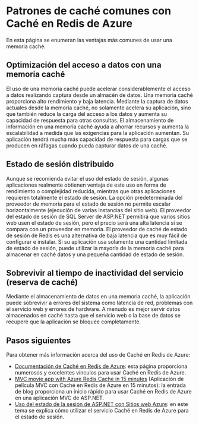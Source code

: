 <properties 
   pageTitle="Patrones de caché comunes con Caché en Redis de Azure" 
   description="Aprender dónde y por qué usar Caché en Redis de Azure" 
   services="redis-cache" 
   documentationCenter="" 
   authors="Rick-Anderson" 
   manager="wpickett" 
   editor=""/>

<tags
   ms.service="cache"
   ms.devlang="all"
   ms.topic="article"
   ms.tgt_pltfrm="cache-redis"
   ms.workload="tbd" 
   ms.date="11/24/2015"
   ms.author="riande"/>

# Patrones de caché comunes con Caché en Redis de Azure

En esta página se enumeran las ventajas más comunes de usar una memoria caché.

## Optimización del acceso a datos con una memoria caché

El uso de una memoria caché puede acelerar considerablemente el acceso a datos realizando captura desde un almacén de datos. Una memoria caché proporciona alto rendimiento y baja latencia. Mediante la captura de datos actuales desde la memoria caché, no solamente acelera su aplicación, sino que también reduce la carga del acceso a los datos y aumenta su capacidad de respuesta para otras consultas. El almacenamiento de información en una memoria caché ayuda a ahorrar recursos y aumenta la escalabilidad a medida que las exigencias para la aplicación aumentan. Su aplicación tendrá mucha más capacidad de respuesta para cargas que se producen en ráfagas cuando pueda capturar datos de una caché.

## Estado de sesión distribuido
Aunque se recomienda evitar el uso del estado de sesión, algunas aplicaciones realmente obtienen ventaja de este uso en forma de rendimiento o complejidad reducida, mientras que otras aplicaciones requieren totalmente el estado de sesión. La opción predeterminada del proveedor de memoria para el estado de sesión no permite escalar horizontalmente (ejecución de varias instancias del sitio web). El proveedor del estado de sesión de SQL Server de ASP.NET permitirá que varios sitios web usen el estado de sesión, pero el precio será una alta latencia si se compara con un proveedor en memoria. El proveedor de caché de estado de sesión de Redis es una alternativa de baja latencia que es muy fácil de configurar e instalar. Si su aplicación usa solamente una cantidad limitada de estado de sesión, puede utilizar la mayoría de la memoria caché para almacenar en caché datos y una pequeña cantidad de estado de sesión.

## Sobrevivir al tiempo de inactividad del servicio (reserva de caché)
 Mediante el almacenamiento de datos en una memoria caché, la aplicación puede sobrevivir a errores del sistema como latencia de red, problemas con el servicio web y errores de hardware. A menudo es mejor servir datos almacenados en caché hasta que el servicio web o la base de datos se recupere que la aplicación se bloquee completamente.

## Pasos siguientes
Para obtener más información acerca del uso de Caché en Redis de Azure:
 
- [Documentación de Caché en Redis de Azure](https://azure.microsoft.com/documentation/services/cache/): esta página proporciona numerosos y excelentes vínculos para usar Caché en Redis de Azure.
- [MVC movie app with Azure Redis Cache in 15 minutes](https://azure.microsoft.com/blog/2014/06/05/mvc-movie-app-with-azure-redis-cache-in-15-minutes/) (Aplicación de película MVC con Caché en Redis de Azure en 15 minutos): la entrada de blog proporciona un inicio rápido para usar Caché en Redis de Azure en una aplicación MVC de ASP.NET.
- [Uso del estado de la sesión de ASP.NET con Sitios web Azure](../app-service-web/web-sites-dotnet-session-state-caching.md): en este tema se explica cómo utilizar el servicio Caché en Redis de Azure para el estado de sesión.

<!---HONumber=AcomDC_0128_2016-->